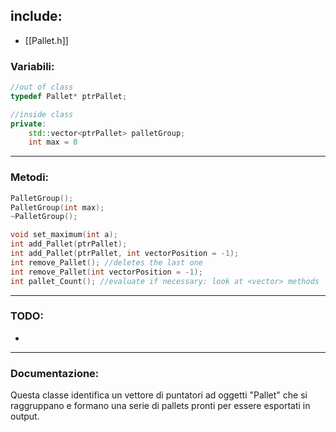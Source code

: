 ## include:
- [[Pallet.h]]
### Variabili:
```cpp
//out of class
typedef Pallet* ptrPallet;

//inside class
private:
	std::vector<ptrPallet> palletGroup;
	int max = 0
```
---
### Metodi:
```cpp
PalletGroup();
PalletGroup(int max);
~PalletGroup();

void set_maximum(int a);
int add_Pallet(ptrPallet);
int add_Pallet(ptrPallet, int vectorPosition = -1);
int remove_Pallet(); //deletes the last one
int remove_Pallet(int vectorPosition = -1);
int pallet_Count(); //evaluate if necessary: look at <vector> methods
```
---
### TODO:
* 
---
### Documentazione: 
Questa classe identifica un vettore di puntatori ad oggetti "Pallet" che si raggruppano e formano una serie di pallets pronti per essere esportati in output.